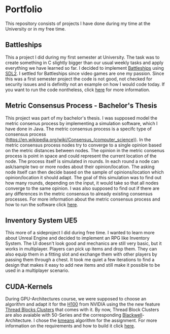 # Portfolio
This repository consists of projects I have done during my time at the University or in my free time.

## Battleships
This a project I did during my first semester at University. The task was to create something in C slightly bigger than our usual weekly tasks and apply everything we have learned so far. I decided to implement [Battleships](https://en.wikipedia.org/wiki/Battleship_(game)) using [SDL2](https://github.com/libsdl-org/SDL).
I settled for Battleships since video games are one my passion. Since this was a first semester project the code is not good, not checked for security issues and is definitly not an example on how I would code today. If you want to run the code nontheless, click [here](Battleships/README.md) for more information.

## Metric Consensus Process - Bachelor's Thesis
This project was part of my bachelor's thesis. I was supposed model the metric consenus process by implementing a simulation software, which I have done in Java. 
The metric consensus process is a specifc type of consensus process (https://en.wikipedia.org/wiki/Consensus_(computer_science)). In the metric consensus process nodes try to converge to a single opinion based on the metric distances between nodes. The opinion in the metric consenus process is point in space and could represent the current location of the node.
The process itself is simulated in rounds. In each round a node can ask/sample two or more nodes about their opinion/location. The asking node itself can then decide based on the sample of opinions/location which opinion/location it should adapt.
The goal of this simulation was to find out how many rounds, depending on the input, it would take so that all nodes converge to the same opinion. I was also supposed to find out if there are any differences in the metric consensus to already existing consensus processes.
For more information about the metric consensus process and how to run the software click [here](metric-consensus/README.md).

## Inventory System UE5
This more of a sideproject I did during free time. I wanted to learn more about Unreal Engine and decided to implement an RPG like Inventory System.
The UI doesn't look good and mechanics are still very basic, but it works in multiplayer.
Players can pick up items and drop them. They can also equip them in a fitting slot and exchange them with other players by passing them through a chest.
It took me quiet a few iterations to find a design that makes it easy to add new items and still make it possible to be used in a multiplayer scenario.

## CUDA-Kernels
During GPU-Architectures course, we were supposed to choose an algorithm and adapt it for the [H100](https://www.nvidia.com/de-de/data-center/h100/) from NVIDIA using the the new feature [Thread Blocks Clusters](https://www.nvidia.com/de-de/data-center/h100/) that comes with it. By now, Thread Block Clusters are also avaiable with 50-Series and the corresponding [Blackwell](https://www.nvidia.com/en-us/data-center/technologies/blackwell-architecture/)-Architecture. I chose the [kmeans](https://de.wikipedia.org/wiki/K-Means-Algorithmus) algorithm for the assignment. For more information on the requirements and how to build it click [here](cuda-benchmarks/Readme.md).
